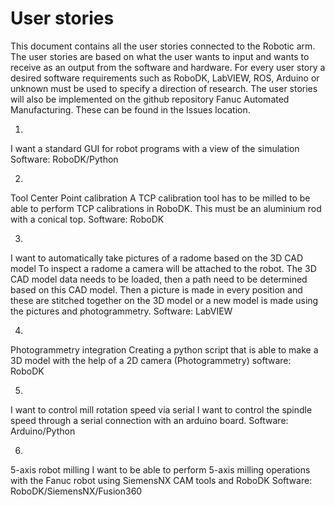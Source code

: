 # User stories
This document contains all the user stories connected to the Robotic arm. 
The user stories are based on what the user wants to input and wants to receive as an output from the software and hardware.
For every user story a desired software requirements such as RoboDK, LabVIEW, ROS, Arduino or unknown must be used to specify a direction of research.
The user stories will also be implemented on the github repository Fanuc Automated Manufacturing. These can be found in the Issues location.


1.
I want a standard GUI for robot programs with a view of the simulation
Software: RoboDK/Python

2. 
Tool Center Point calibration
A TCP calibration tool has to be milled to be able to perform TCP calibrations in RoboDK.
This must be an aluminium rod with a conical top.
Software: RoboDK

3.
I want to automatically take pictures of a radome based on the 3D CAD model
To inspect a radome a camera will be attached to the robot. The 3D CAD model data needs to be loaded, then a path need to be determined based on this CAD model. Then a picture is made in every position and these are stitched together on the 3D model or a new model is made using the pictures and photogrammetry.
Software: LabVIEW

4. 
Photogrammetry integration
Creating a python script that is able to make a 3D model with the help of a 2D camera (Photogrammetry)
software: RoboDK

5. 
I want to control mill rotation speed via serial
I want to control the spindle speed through a serial connection with an arduino board.
Software: Arduino/Python

6. 
5-axis robot milling
I want to be able to perform 5-axis milling operations with the Fanuc robot using SiemensNX CAM tools and RoboDK
Software: RoboDK/SiemensNX/Fusion360

